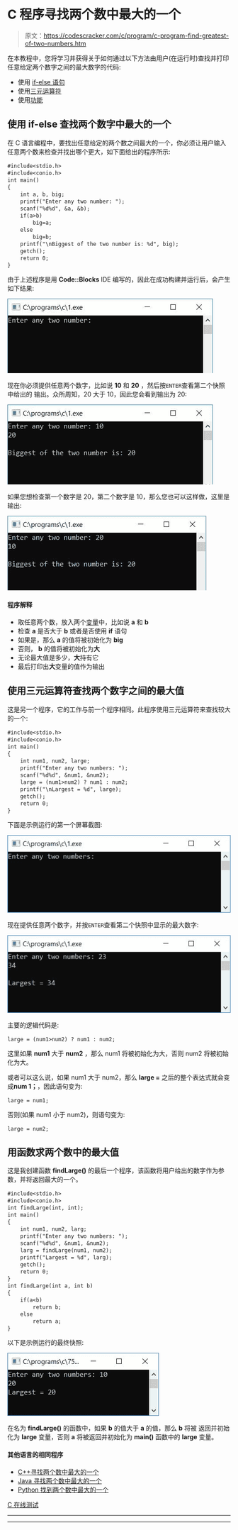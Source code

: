 # C 程序寻找两个数中最大的一个

> 原文：<https://codescracker.com/c/program/c-program-find-greatest-of-two-numbers.htm>

在本教程中，您将学习并获得关于如何通过以下方法由用户(在运行时)查找并打印任意给定两个数字之间的最大数字的代码:

*   使用 [if-else 语句](/c/c-if-statement.htm)
*   使用[三元运算符](/c/c-ternary-operator.htm)
*   使用[功能](/c/c-functions.htm)

## 使用 if-else 查找两个数字中最大的一个

在 C 语言编程中，要找出任意给定的两个数之间最大的一个，你必须让用户输入任意两个数来检查并找出哪个更大，如下面给出的程序所示:

```
#include<stdio.h>
#include<conio.h>
int main()
{
    int a, b, big;
    printf("Enter any two number: ");
    scanf("%d%d", &a, &b);
    if(a>b)
        big=a;
    else
        big=b;
    printf("\nBiggest of the two number is: %d", big);
    getch();
    return 0;
}
```

由于上述程序是用 **Code::Blocks** IDE 编写的，因此在成功构建并运行后，会产生如下结果:

![c program find largest of two numbers](img/efe72a755362a86305993fd23cb81843.png)

现在你必须提供任意两个数字，比如说 **10** 和 **20** ，然后按`ENTER`查看第二个快照中给出的 输出。众所周知，20 大于 10，因此您会看到输出为 20:

![c program find greatest of two numbers](img/5d8bcfd84ec9cc731d0ee65214504494.png)

如果您想检查第一个数字是 20，第二个数字是 10，那么您也可以这样做，这里是输出:

![largest of any two number](img/ac2e40598c75bc244b6f67401e65311f.png)

#### 程序解释

*   取任意两个数，放入两个[变量](/c/c-variables.htm)中，比如说 **a** 和 **b**
*   检查 **a** 是否大于 **b** 或者是否使用 **if** 语句
*   如果是，那么 **a** 的值将被初始化为 **big**
*   否则， **b** 的值将被初始化为**大**
*   无论最大值是多少，**大**持有它
*   最后打印出**大**变量的值作为输出

## 使用三元运算符查找两个数字之间的最大值

这是另一个程序，它的工作与前一个程序相同。此程序使用三元运算符来查找较大的一个:

```
#include<stdio.h>
#include<conio.h>
int main()
{
    int num1, num2, large;
    printf("Enter any two numbers: ");
    scanf("%d%d", &num1, &num2);
    large = (num1>num2) ? num1 : num2;
    printf("\nLargest = %d", large);
    getch();
    return 0;
}
```

下面是示例运行的第一个屏幕截图:

![largest between two using ternary operator](img/9eba02ad57fb43ace271e9afd193b7ad.png)

现在提供任意两个数字，并按`ENTER`查看第二个快照中显示的最大数字:

![greatest of two using ternary](img/e7f129d3b6c6bfce3d0f1b65fbbf2ad8.png)

主要的逻辑代码是:

```
large = (num1>num2) ? num1 : num2;
```

这里如果 **num1** 大于 **num2** ，那么 num1 将被初始化为大，否则 num2 将被初始化为大。

或者可以这么说，如果 num1 大于 num2，那么 **large =** 之后的整个表达式就会变成**num 1；**，因此语句变为:

```
large = num1;
```

否则(如果 num1 小于 num2)，则语句变为:

```
large = num2;
```

## 用函数求两个数中的最大值

这是我创建函数 **findLarge()** 的最后一个程序，该函数将用户给出的数字作为参数，并将返回最大的一个。

```
#include<stdio.h>
#include<conio.h>
int findLarge(int, int);
int main()
{
    int num1, num2, larg;
    printf("Enter any two numbers: ");
    scanf("%d%d", &num1, &num2);
    larg = findLarge(num1, num2);
    printf("Largest = %d", larg);
    getch();
    return 0;
}
int findLarge(int a, int b)
{
    if(a<b)
        return b;
    else
        return a;
}
```

以下是示例运行的最终快照:

![print largest of two using function c](img/03d6f36ac759a82adb6c050a252ece21.png)

在名为 **findLarge()** 的函数中，如果 **b** 的值大于 **a** 的值，那么 **b** 将被 返回并初始化为 **large** 变量，否则 **a** 将被返回并初始化为 **main()** 函数中的 **large** 变量。

#### 其他语言的相同程序

*   [C++寻找两个数中最大的一个](/cpp/program/cpp-program-find-greatest-of-two-numbers.htm)
*   [Java 寻找两个数中最大的一个](/java/program/java-program-find-largest-of-two-numbers.htm)
*   [Python 找到两个数中最大的一个](/python/program/python-program-find-largest-of-two-numbers.htm)

[C 在线测试](/exam/showtest.php?subid=2)

* * *

* * *